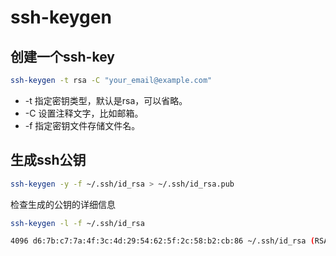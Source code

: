 # ssh-keygen

## 创建一个ssh-key
```bash
ssh-keygen -t rsa -C "your_email@example.com"
```

* -t 指定密钥类型，默认是rsa，可以省略。
* -C 设置注释文字，比如邮箱。
* -f 指定密钥文件存储文件名。

## 生成ssh公钥
```bash
ssh-keygen -y -f ~/.ssh/id_rsa > ~/.ssh/id_rsa.pub
```

检查生成的公钥的详细信息
```bash
ssh-keygen -l -f ~/.ssh/id_rsa

4096 d6:7b:c7:7a:4f:3c:4d:29:54:62:5f:2c:58:b2:cb:86 ~/.ssh/id_rsa (RSA)
```